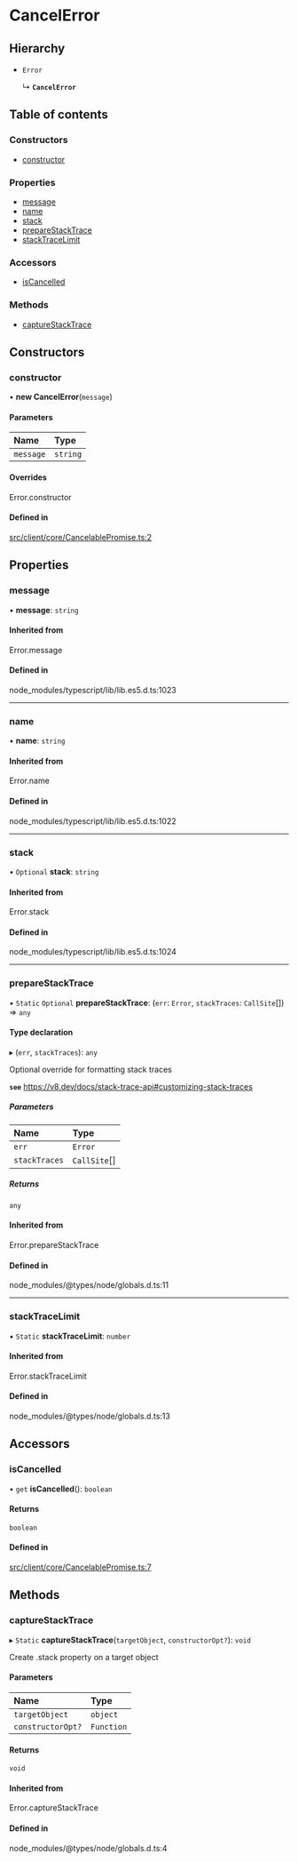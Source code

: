 # CancelError

## Hierarchy

- `Error`

  ↳ **`CancelError`**

## Table of contents

### Constructors

- [constructor](CancelError.md#constructor)

### Properties

- [message](CancelError.md#message)
- [name](CancelError.md#name)
- [stack](CancelError.md#stack)
- [prepareStackTrace](CancelError.md#preparestacktrace)
- [stackTraceLimit](CancelError.md#stacktracelimit)

### Accessors

- [isCancelled](CancelError.md#iscancelled)

### Methods

- [captureStackTrace](CancelError.md#capturestacktrace)

## Constructors

### constructor

• **new CancelError**(`message`)

#### Parameters

| Name      | Type     |
| :-------- | :------- |
| `message` | `string` |

#### Overrides

Error.constructor

#### Defined in

[src/client/core/CancelablePromise.ts:2](https://github.com/SocketDotTech/socket-v2-sdk/blob/72e8f92/src/client/core/CancelablePromise.ts#L2)

## Properties

### message

• **message**: `string`

#### Inherited from

Error.message

#### Defined in

node_modules/typescript/lib/lib.es5.d.ts:1023

---

### name

• **name**: `string`

#### Inherited from

Error.name

#### Defined in

node_modules/typescript/lib/lib.es5.d.ts:1022

---

### stack

• `Optional` **stack**: `string`

#### Inherited from

Error.stack

#### Defined in

node_modules/typescript/lib/lib.es5.d.ts:1024

---

### prepareStackTrace

▪ `Static` `Optional` **prepareStackTrace**: (`err`: `Error`, `stackTraces`: `CallSite`[]) => `any`

#### Type declaration

▸ (`err`, `stackTraces`): `any`

Optional override for formatting stack traces

**`see`** https://v8.dev/docs/stack-trace-api#customizing-stack-traces

##### Parameters

| Name          | Type         |
| :------------ | :----------- |
| `err`         | `Error`      |
| `stackTraces` | `CallSite`[] |

##### Returns

`any`

#### Inherited from

Error.prepareStackTrace

#### Defined in

node_modules/@types/node/globals.d.ts:11

---

### stackTraceLimit

▪ `Static` **stackTraceLimit**: `number`

#### Inherited from

Error.stackTraceLimit

#### Defined in

node_modules/@types/node/globals.d.ts:13

## Accessors

### isCancelled

• `get` **isCancelled**(): `boolean`

#### Returns

`boolean`

#### Defined in

[src/client/core/CancelablePromise.ts:7](https://github.com/SocketDotTech/socket-v2-sdk/blob/72e8f92/src/client/core/CancelablePromise.ts#L7)

## Methods

### captureStackTrace

▸ `Static` **captureStackTrace**(`targetObject`, `constructorOpt?`): `void`

Create .stack property on a target object

#### Parameters

| Name              | Type       |
| :---------------- | :--------- |
| `targetObject`    | `object`   |
| `constructorOpt?` | `Function` |

#### Returns

`void`

#### Inherited from

Error.captureStackTrace

#### Defined in

node_modules/@types/node/globals.d.ts:4
